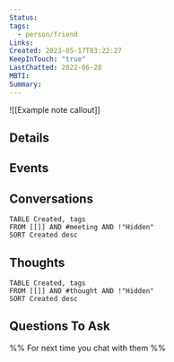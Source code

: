 ```yaml
---
Status: 
tags:
  - person/friend
Links: 
Created: 2023-05-17T03:22:27
KeepInTouch: "true"
LastChatted: 2022-06-28
MBTI: 
Summary: 
---
```

![[Example note callout]]
## Details
## Events
## Conversations
```dataview
TABLE Created, tags
FROM [[]] AND #meeting AND !"Hidden"
SORT Created desc
```
## Thoughts
```dataview
TABLE Created, tags
FROM [[]] AND #thought AND !"Hidden"
SORT Created desc
```
## Questions To Ask
%% For next time you chat with them %%